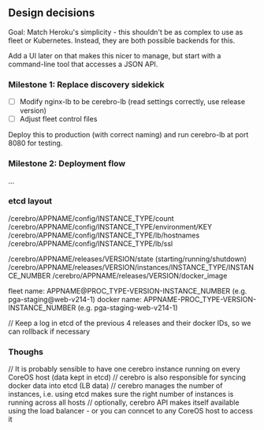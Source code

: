 ## Design decisions

Goal: Match Heroku's simplicity - this shouldn't be as complex to use
as fleet or Kubernetes. Instead, they are both possible backends for this.

Add a UI later on that makes this nicer to manage, but start with a command-line
tool that accesses a JSON API.

### Milestone 1: Replace discovery sidekick

* [ ] Modify nginx-lb to be cerebro-lb (read settings correctly, use release version)
* [ ] Adjust fleet control files

Deploy this to production (with correct naming) and run cerebro-lb at port 8080 for testing.

### Milestone 2: Deployment flow

...

### etcd layout

/cerebro/APPNAME/config/INSTANCE_TYPE/count
/cerebro/APPNAME/config/INSTANCE_TYPE/environment/KEY
/cerebro/APPNAME/config/INSTANCE_TYPE/lb/hostnames
/cerebro/APPNAME/config/INSTANCE_TYPE/lb/ssl

/cerebro/APPNAME/releases/VERSION/state (starting/running/shutdown)
/cerebro/APPNAME/releases/VERSION/instances/INSTANCE_TYPE/INSTANCE_NUMBER
/cerebro/APPNAME/releases/VERSION/docker_image

fleet name: APPNAME@PROC_TYPE-VERSION-INSTANCE_NUMBER (e.g. pga-staging@web-v214-1)
docker name: APPNAME-PROC_TYPE-VERSION-INSTANCE_NUMBER (e.g. pga-staging-web-v214-1)

// Keep a log in etcd of the previous 4 releases and their docker IDs, so we can rollback if necessary


### Thoughs

// It is probably sensible to have one cerebro instance running on every CoreOS host (data kept in etcd)
// cerebro is also responsible for syncing docker data into etcd (LB data)
// cerebro manages the number of instances, i.e. using etcd makes sure the right number of instances is running across all hosts
// optionally, cerebro API makes itself available using the load balancer - or you can conncet to any CoreOS host to access it
